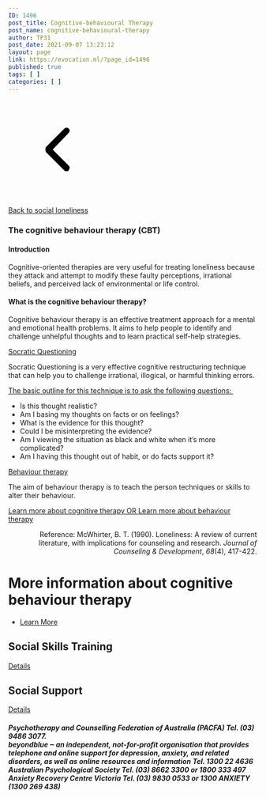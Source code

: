 ```yaml
---
ID: 1496
post_title: Cognitive-behavioural Therapy
post_name: cognitive-behavioural-therapy
author: TP31
post_date: 2021-09-07 13:23:12
layout: page
link: https://evocation.ml/?page_id=1496
published: true
tags: [ ]
categories: [ ]
---
```

<a href="https://evocation.ml/?page_id=2848">
			<svg xmlns="http://www.w3.org/2000/svg" xmlns:xlink="http://www.w3.org/1999/xlink" viewBox="0 0 1024 1024" width="200" height="200"><defs><style type="text/css"></style></defs><path d="M608 736c-6.4 0-19.2 0-25.6-6.4l-192-192C384 524.8 384 499.2 390.4 486.4l192-192c12.8-12.8 32-12.8 44.8 0s12.8 32 0 44.8L460.8 512l166.4 166.4c12.8 12.8 12.8 32 0 44.8C627.2 736 614.4 736 608 736z"></path></svg>			</a>
			<p><a href="https://evocation.ml/?page_id=2848">Back to social loneliness</a></p>		
			<h3>The cognitive behaviour therapy (CBT)</h3>		
			<h4>Introduction</h4>		
		<p>Cognitive-oriented therapies are very useful for treating loneliness because they attack and attempt to modify these faulty perceptions, irrational beliefs, and perceived lack of environmental or life control.</p>		
			<h4>What is the cognitive behaviour therapy?</h4>		
		<p>Cognitive behaviour therapy is an effective treatment approach for a mental and emotional health problems. It aims to help people to identify and challenge unhelpful thoughts and to learn practical self-help strategies.</p>		
												<a href="">Socratic Questioning</a>
					<p>Socratic Questioning is a very effective cognitive restructuring technique that can help you to challenge irrational, illogical, or harmful thinking errors.</p>
												<a href="">The basic outline for this technique is to ask the following questions: </a>
					<ul><li>Is this thought realistic?</li><li>Am I basing my thoughts on facts or on feelings?</li><li>What is the evidence for this thought?</li><li>Could I be misinterpreting the evidence?</li><li>Am I viewing the situation as black and white when it’s more complicated?</li><li>Am I having this thought out of habit, or do facts support it?</li></ul>
												<a href="">Behaviour therapy</a>
					<p>The aim of behaviour therapy is to teach the person techniques or skills to alter their behaviour.</p>
                <a href="https://positivepsychology.com/cbt-cognitive-restructuring-cognitive-distortions/" target="_blank" rel="noopener">
                            Learn more about cognitive therapy                        
                                OR                            
                                    </a>
                <a href="https://evocation.ml/?page_id=1513">
                            Learn more about behaviour therapy                        
                </a>
		<p style="text-align: right;">Reference: McWhirter, B. T. (1990). Loneliness: A review of current literature, with implications for counseling and research. <i>Journal of Counseling &amp; Development</i>, <i>68</i>(4), 417-422.</p>		
                <h1>More information about cognitive behaviour therapy</h1>			    
                    <ul>
                                                <li>
                                <a href="https://www.betterhealth.vic.gov.au/health/conditionsandtreatments/cognitive-behaviour-therapy#what-is-cognitive-behaviour-therapy" target="_blank" rel="noopener">
            Learn More        
                                    </a>
                            </li>
                                            </ul>
			        <h2>Social Skills Training</h2>							<a href="https://evocation.ml/?page_id=1513">
								Details
							</a>
			        <h2>Social Support</h2>							<a href="https://evocation.ml/?page_id=1527">
								Details
							</a>
		<h6><strong>Psychotherapy and Counselling Federation of Australia (PACFA) Tel. (03) 9486 3077. </strong><br /><strong>beyondblue ‒ an independent, not-for-profit organisation that provides telephone and online support for depression, anxiety, and related disorders, as well as online resources and information Tel. 1300 22 4636 </strong><br /><strong>Australian Psychological Society Tel. (03) 8662 3300 or 1800 333 497</strong><br /><strong>Anxiety Recovery Centre Victoria Tel. (03) 9830 0533 or 1300 ANXIETY (1300 269 438)</strong></h6>